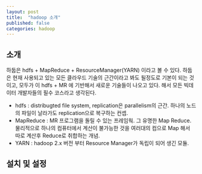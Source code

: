 ```yaml
---
layout: post
title:  "hadoop 소개"
published: false
categories: hadoop
---
```


## 소개
하둡은 hdfs + MapReduce + ResourceManager(YARN) 이라고 볼 수 있다. 하둡은 현재 사용되고 있는 모든 클라우드 기술의 근간이라고 봐도 될정도로 기본이 되는 것이고, 모두가 이 hdfs + MR 에 기반해서 새로운 기술들이 나오고 있다. 해서 모든 빅데이터 개발자들의 필수 코스라고 생각된다. 
* hdfs :  distribugted file system, replication은 parallelism의 근간. 하나의 노드의 파일이 날라가도 replication으로 복구하는 컨셉.
* MapReduce : MR 프로그램을 돌릴 수 있는 프레임웍. 그 유명한 Map Reduce. 물리적으로 하나의 컴퓨터에서 계산이 불가능한 것을 여러대의 컴으로 Map 해서 따로 계산후 Reduce로 취합하는 개념.
* YARN : hadoop 2.x 버전 부터 Resource Manager가 독립이 되어 생긴 모듈. 

## 설치 및 설정





